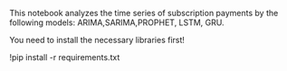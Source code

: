 This notebook analyzes the time series of subscription payments by the following models: ARIMA,SARIMA,PROPHET, LSTM, GRU.

You need to install the necessary libraries first!

!pip install -r requirements.txt

